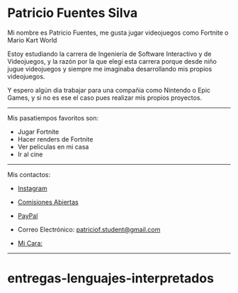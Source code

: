 # Patricio Fuentes Silva
Mi nombre es Patricio Fuentes, me gusta jugar videojuegos como Fortnite o Mario Kart World 

Estoy estudiando la carrera de Ingeniería de Software Interactivo y de Videojuegos, y la razón por la que elegí esta carrera porque desde niño jugue videojuegos y siempre me imaginaba desarrollando mis propios videojuegos.

Y espero algún dia trabajar para una compañia como Nintendo o Epic Games, y si no es ese el caso pues realizar mis propios proyectos.

---

Mis pasatiempos favoritos son:
- Jugar Fortnite
- Hacer renders de Fortnite
- Ver peliculas en mi casa
- Ir al cine

---

Mis contactos:

- [Instagram](https://www.instagram.com/soypatu_/)

- [Comisiones Abiertas](https://www.instagram.com/p/DMyo6lxpOGD/?utm_source=ig_web_copy_link&igsh=MzRlODBiNWFlZA==)

- [PayPal](https://www.paypal.com/paypalme/SoyPatus)

- Correo Electrónico: patriciof.student@gmail.com

- [Mi Cara:](https://drive.google.com/u/0/drive-viewer/AKGpihYUxV9-KFAlOzVyji-3-32ceLfkU3utUhgxu8DyZY7avdSwfCnPmpPKNpA_be-Rkn1SMtx6mqkxFq2dZ5EOGklatqvVfl6XXpc=s1600-rw-v1)

---

# entregas-lenguajes-interpretados
